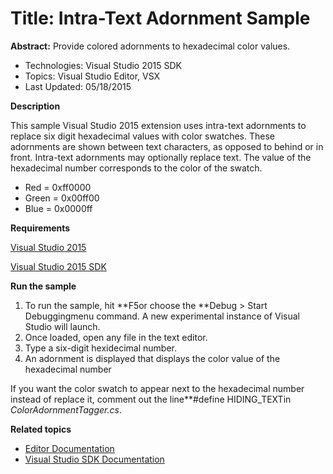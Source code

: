 # Title: Intra-Text Adornment Sample
**Abstract:** Provide colored adornments to hexadecimal color values.

* Technologies: Visual Studio 2015 SDK
* Topics: Visual Studio Editor, VSX
* Last Updated: 05/18/2015

**Description**

This sample Visual Studio 2015 extension uses intra-text adornments to replace
six digit hexadecimal values with color swatches. These adornments are shown
between text characters, as opposed to behind or in front. Intra-text
adornments may optionally replace text. The value of the hexadecimal number
corresponds to the color of the swatch.

  * Red = 0xff0000 
  * Green = 0x00ff00 
  * Blue = 0x0000ff 


**Requirements**

[ Visual Studio 2015 ](http://www.microsoft.com/visualstudio/en-us/try/default.mspx#download)

[ Visual Studio 2015 SDK ](https://www.visualstudio.com/en-us/downloads/visual-studio-2015-downloads-vs.aspx)



**Run the sample**

  1. To run the sample, hit **F5or choose the **Debug &gt; Start Debuggingmenu command. A new experimental instance of Visual Studio will launch. 
  2. Once loaded, open any file in the text editor. 
  3. Type a six-digit hexidecimal number. 
  4. An adornment is displayed that displays the color value of the hexadecimal number 



If you want the color swatch to appear next to the hexadecimal number instead
of replace it, comment out the line**#define HIDING_TEXTin
_ColorAdornmentTagger.cs_.



**Related topics**

  * [ Editor Documentation ](https://msdn.microsoft.com/en-us/library/dd885242(v=vs.140).aspx)
  * [ Visual Studio SDK Documentation ](https://msdn.microsoft.com/en-us/library/bb166441(v=vs.140).aspx)



